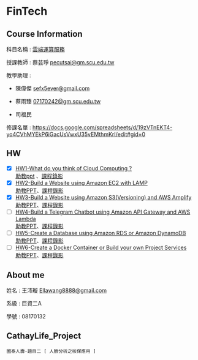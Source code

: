 # FinTech
## Course Information

科目名稱 : [雲端運算服務](http://doc.sys.scu.edu.tw/teachplanHtml/1092/1092BDM21301.html)

授課教師 : 蔡芸琤 pecutsai@gm.scu.edu.tw

教學助理 : 

+ 陳偉傑 sefx5ever@gmail.com 

+ 蔡雨臻 07170242@gm.scu.edu.tw 

+ 司福民

修課名單 : https://docs.google.com/spreadsheets/d/19zVTnEKT4-yo4CVhMYEkP6iGacUsVwxU35vEMthmKrI/edit#gid=0


## HW
- [X] [HW1-What do you think of Cloud Computing ?](https://github.com/Wang-Ella/FinTech/tree/main/HW1)  
  [助教ppt](https://drive.google.com/file/d/1UYbm03ehUAsKlICvyp1P4I0PZ_g8vlCv/view) 
  、[課程錄影](https://drive.google.com/drive/folders/1QP_p6u0UABpZ1NTBF86dP3HG7rqTRxwZ)
- [x] [HW2-Build a Website using Amazon EC2 with LAMP](https://youtu.be/9le-HTh07u0)  
   [助教PPT](https://drive.google.com/file/d/1ysolgVFlpZTMhIPXL7sbdnSzjG5XUicN/view)、[課程錄影](https://drive.google.com/drive/folders/1MaqK-3HvPeBFK-5OjdqAGHtW04jdkZnB)
- [X] [HW3-Build a Website using Amazon S3(Versioning)
and AWS Amplify](https://youtu.be/TyDT9IFE4Cw)  
  [助教PPT](https://drive.google.com/file/d/1zTAF-32yebhsIAqjfyM30cjMKl9lvbf-/view)、[課程錄影](https://drive.google.com/drive/folders/1piSFgvRxU3414lnz42Fdb2LaKsxnUQQd)
- [ ] [HW4-Build a Telegram Chatbot using Amazon API
Gateway and AWS Lambda]()  
  [助教PPT](https://drive.google.com/file/d/1-AsnJmAldi_-gPnxdQcyBifScMmR_IBk/view)、[課程錄影](https://drive.google.com/drive/folders/1DilYy5s7VwQedzbzG-7fMtAd-PxLb3VE)
- [ ] [HW5-Create a Database using Amazon RDS or
Amazon DynamoDB]()  
  [助教PPT]()、[課程錄影]()
- [ ] [HW6-Create a Docker Container or Build your own
Project Services]()  
  [助教PPT]()、[課程錄影]()

## About me
姓名 : 王沛璇 Ellawang8888@gmail.com

系級 : 巨資二A

學號 : 08170132


## CathayLife_Project
    國泰人壽-題目二 [ 人臉分析之核保應用 ]
